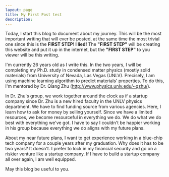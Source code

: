 ```yaml
---
layout: page
title: My First Post test
description:
---
```


Today, I start this blog to document about my journey. This will be the most important writing that will ever be posted, at the same time the most trivial one since this is the **FIRST STEP**! **I lied!** The **"FIRST STEP"** will be creating this website and put it up in the internet, but the **"FIRST STEP"** to you viewer will be this writing.

I'm currently 26 years old as I write this. In the two years, I will be completing my Ph.D. study in condensed matter physics (mostly solid materials) from University of Nevada, Las Vegas (UNLV). Precisely, I am using machine learning algorithm to predict materials' properties. To do this, I'm mentored by Dr. Qiang Zhu (http://www.physics.unlv.edu/~qzhu/).

In Dr. Zhu's group, we work together around the clock as if a startup company since Dr. Zhu is a new hired faculty in the UNLV physics department. We have to find funding source from various agencies. Here, I learn how to ask for money by selling yourself. Since we have a limited resources, we become resourceful in everything we do. We do what we do best with everything we've got. I have to say I couldn't be happier working in his group because everything we do aligns with my future plans.

About my near future plans, I want to get experience working in a blue-chip tech company for a couple years after my graduation. Why does it has to be two years? It doesn't. I prefer to lock in my financial security and go on a riskier venture like a startup company. If I have to build a startup company all over again, I am well equipped.

May this blog be useful to you.
